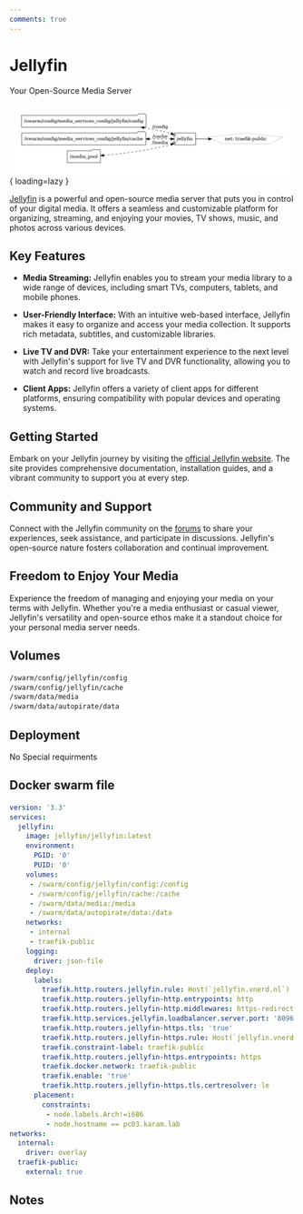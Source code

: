 ```yaml
---
comments: true
---
```


# Jellyfin

Your Open-Source Media Server

![Jellyfin diagram](../assets/diagrams/jellyfin.png){ loading=lazy }

[Jellyfin](https://jellyfin.org/) is a powerful and open-source media server that puts you in control of your digital media. It offers a seamless and customizable platform for organizing, streaming, and enjoying your movies, TV shows, music, and photos across various devices.

## Key Features

- **Media Streaming:** Jellyfin enables you to stream your media library to a wide range of devices, including smart TVs, computers, tablets, and mobile phones.

- **User-Friendly Interface:** With an intuitive web-based interface, Jellyfin makes it easy to organize and access your media collection. It supports rich metadata, subtitles, and customizable libraries.

- **Live TV and DVR:** Take your entertainment experience to the next level with Jellyfin's support for live TV and DVR functionality, allowing you to watch and record live broadcasts.

- **Client Apps:** Jellyfin offers a variety of client apps for different platforms, ensuring compatibility with popular devices and operating systems.

## Getting Started

Embark on your Jellyfin journey by visiting the [official Jellyfin website](https://jellyfin.org/). The site provides comprehensive documentation, installation guides, and a vibrant community to support you at every step.

## Community and Support

Connect with the Jellyfin community on the [forums](https://forum.jellyfin.org/) to share your experiences, seek assistance, and participate in discussions. Jellyfin's open-source nature fosters collaboration and continual improvement.

## Freedom to Enjoy Your Media

Experience the freedom of managing and enjoying your media on your terms with Jellyfin. Whether you're a media enthusiast or casual viewer, Jellyfin's versatility and open-source ethos make it a standout choice for your personal media server needs.


## Volumes

```bash
/swarm/config/jellyfin/config
/swarm/config/jellyfin/cache
/swarm/data/media
/swarm/data/autopirate/data
```

## Deployment
No Special requirments

## Docker swarm file
```yaml
version: '3.3'
services:
  jellyfin:
    image: jellyfin/jellyfin:latest
    environment:
      PGID: '0'
      PUID: '0'
    volumes:
     - /swarm/config/jellyfin/config:/config
     - /swarm/config/jellyfin/cache:/cache
     - /swarm/data/media:/media
     - /swarm/data/autopirate/data:/data
    networks:
     - internal
     - traefik-public
    logging:
      driver: json-file
    deploy:
      labels:
        traefik.http.routers.jellyfin.rule: Host(`jellyfin.vnerd.nl`)
        traefik.http.routers.jellyfin-http.entrypoints: http
        traefik.http.routers.jellyfin-http.middlewares: https-redirect
        traefik.http.services.jellyfin.loadbalancer.server.port: '8096'
        traefik.http.routers.jellyfin-https.tls: 'true'
        traefik.http.routers.jellyfin-https.rule: Host(`jellyfin.vnerd.nl`)
        traefik.constraint-label: traefik-public
        traefik.http.routers.jellyfin-https.entrypoints: https
        traefik.docker.network: traefik-public
        traefik.enable: 'true'
        traefik.http.routers.jellyfin-https.tls.certresolver: le
      placement:
        constraints:
         - node.labels.Arch!=i686
         - node.hostname == pc03.karam.lab
networks:
  internal:
    driver: overlay
  traefik-public:
    external: true

```
## Notes

